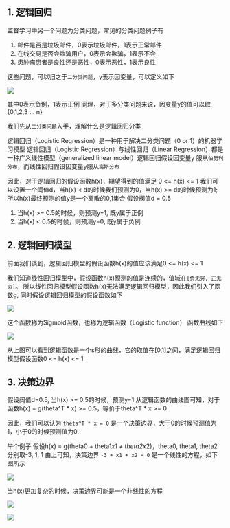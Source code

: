 ## 1. 逻辑回归
监督学习中另一个问题为分类问题，常见的分类问题例子有

1. 邮件是否是垃圾邮件，0表示垃圾邮件，1表示正常邮件
2. 在线交易是否会欺骗用户，0表示会欺骗，1表示不会
3. 患肿瘤患者是良性还是恶性，0表示恶性，1表示良性

这些问题，可以归之于`二分类问题`，y表示因变量，可以定义如下

![](http://52opencourse.com/?qa=blob&qa_blobid=8298951987645335658)

其中0表示负例，1表示正例
同理，对于多分类问题来说，因变量y的值可以取{0,1,2,3 ... n}

我们先从`二分类问题`入手，理解什么是逻辑回归分类

逻辑回归（Logistic Regression）是一种用于解决二分类问题（0 or 1）的机器学习模型
逻辑回归（Logistic Regression）与线性回归（Linear Regression）都是一种广义线性模型（generalized linear model）逻辑回归假设因变量y 服从`伯努利分布`，而线性回归假设因变量y服从`高斯分布`

因此，对于逻辑回归的假设函数h(x)，期望得到的值满足 0 <= h(x) <= 1
我们可以设置一个阈值d，当h(x) < d的时候我们预测为0，当h(x) >= d的时候预测为1; 所以h(x)最终预测的值y是一个离散的0,1集合
假设阀值d = 0.5

1. 当h(x) >= 0.5的时候，则预测y=1, 既y属于正例
2. 当h(x) < 0.5的时候，则预测y=0, 既y属于负例

## 2. 逻辑回归模型
前面我们谈到，逻辑回归模型的假设函数h(x)的值应该满足0 <= h(x) <= 1

我们知道线性回归模型中，假设函数h(x)预测的值是连续的，值域在`[负无穷, 正无穷]`。
所以线性回归模型假设函数h(x)无法满足逻辑回归模型，因此我们引入了函数g, 同时假设逻辑回归模型的假设函数如下

![](http://52opencourse.com/?qa=blob&qa_blobid=10421873245604717587)

这个函数称为Sigmoid函数，也称为逻辑函数（Logistic function） 函数曲线如下

![](http://img.blog.csdn.net/20160409203837285)

从上图可以看到逻辑函数是一个s形的曲线，它的取值在[0,1]之间，满足逻辑回归模型假设函数0 <= h(x) <= 1


## 3. 决策边界
假设阀值d=0.5, 当h(x) >= 0.5的时候，预测y=1
从逻辑函数的曲线图可知，对于函数h(x) = g(theta^T * x) >= 0.5，等价于theta^T * x >= 0

因此，我们可以认为 `theta^T * x = 0` 是一个决策边界，大于0的时候预测值为1，小于0的时候预测值为0.

举个例子
假设h(x) = g(theta0 + theta1*x1 + theta2*x2)，theta0, theta1, theta2 分别取-3, 1, 1
由上可知，决策边界 `-3 + x1 + x2 = 0` 是一个线性的方程，如下图所示

![](http://52opencourse.com/?qa=blob&qa_blobid=17042785878272231122)

当h(x)更加复杂的时候，决策边界可能是一个非线性的方程

![](http://52opencourse.com/?qa=blob&qa_blobid=6779199348343391320)

![](http://52opencourse.com/?qa=blob&qa_blobid=14854555397734057469)

